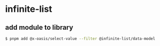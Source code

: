 # infinite-list

## add module to library

```bash
$ pnpm add @x-oasis/select-value --filter @infinite-list/data-model
```